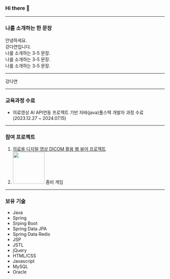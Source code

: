### Hi there 👋

<!--
**da092511/da092511** is a ✨ _special_ ✨ repository because its `README.md` (this file) appears on your GitHub profile.

Here are some ideas to get you started:

- 🔭 I’m currently working on ...
- 🌱 I’m currently learning ...
- 👯 I’m looking to collaborate on ...
- 🤔 I’m looking for help with ...
- 💬 Ask me about ...
- 📫 How to reach me: ...
- 😄 Pronouns: ...
- ⚡ Fun fact: ...
-->

---

### 나를 소개하는 한 문장 
안녕하세요. <br>
강다연입니다. <br>
나를 소개하는 3-5 문장. <br>
나를 소개하는 3-5 문장. <br>
나를 소개하는 3-5 문장. <br>

---

<!-- <img src = "https://github.com/da092511/da092511/blob/main/profile/0109254068728.JPG" width = "100" heigh = "200"/> !-->
강다연

---

### 교육과정 수료
* 의료영상 AI API연동 프로젝트 기반 자바(java)풀스택 개발자 과정 수료 (2023.12.27 ~ 2024.07.15)
<!-- * 이전에 수료한 과정 풀네임(기간)
* 이전에 수료한 과정 풀네임(기간)
-->

---

### 참여 프로젝트 
1. [의료용 디지털 영상 DICOM 활용 웹 뷰어 프로젝트](about:blank)
2. [<img src = "https://i9.ytimg.com/vi/LMsK1lzz-DE/mq1.jpg?sqp=CMDJj7AG-oaymwEmCMACELQB8quKqQMa8AEB-AGaBYAC4AOKAgwIABABGGUgZShlMA8=&rs=AOn4CLA4Tr5D5CZMswRUmSGXvdsQhhwjVQ" width = "100" heigh = "200"/>](https://youtu.be/LMsK1lzz-DE) 
  좀비 게임
<!--
3. [프로젝트명3](깃헙리포지토리주소)
4. [프로젝트명4](배포링크) -->


---

### 보유 기술
* Java
* Spring
* Srping Boot
* Spring Data JPA
* Spring Data Redis
* JSP
* JSTL
* jQuery
* HTML/CSS
* Javascript
* MySQL
* Oracle
